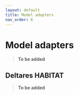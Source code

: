 ```yaml
---
layout: default
title: Model adapters
nav_order: 6
---
```


# Model adapters

> **To be added**

## Deltares HABITAT

> **To be added**